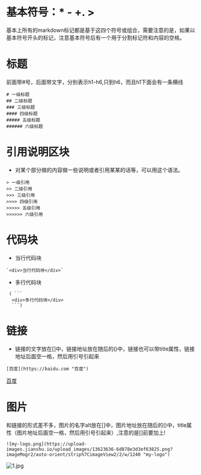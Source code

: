 

# 基本符号：* - +. >

基本上所有的markdown标记都是基于这四个符号或组合，需要注意的是，如果以基本符号开头的标记，注意基本符号后有一个用于分割标记符和内容的空格。

# 标题

前面带#号，后面带文字，分别表示h1-h6,只到h6，而且h1下面会有一条横线

```
# 一级标题
## 二级标题
### 三级标题
#### 四级标题
##### 五级标题
###### 六级标题
```

# 引用说明区块

* 对某个部分做的内容做一些说明或者引用某某的话等，可以用这个语法。

```
> 一级引用
>> 二级引用
>>> 三级引用
>>>> 四级引用
>>>>> 五级引用
>>>>>> 六级引用
```

# 代码块
 
* 当行代码块 

```
`<div>当行代码块</div>`
```

* 多行代码块 

```
 ( ```
  <div>多行代码块</div>
  ```)
```

# 链接


- 链接的文字放在[]中，链接地址放在随后的()中，链接也可以带title属性，链接地址后面空一格，然后用引号引起来

```
[百度](https://baidu.com "百度")
```
[百度](https://baidu.com "百度")

# 图片

和链接的形式差不多，图片的名字alt放在[]中，图片地址放在随后的()中，title属性（图片地址后面空一格，然后用引号引起来）,注意的是[]前要加上!

```
![my-logo.png](https://upload-images.jianshu.io/upload_images/13623636-6d878e3d3ef63825.png?imageMogr2/auto-orient/strip%7CimageView2/2/w/1240 "my-logo")

```
![1.jpg](/img/1.jpg "1.jpg")


